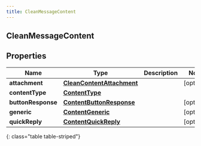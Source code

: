 ```yaml
---
title: CleanMessageContent
---
```

## CleanMessageContent


## Properties

| Name | Type | Description | Notes |
| ------------ | ------------- | ------------- | ------------- |
| **attachment** | <!----><!---->[**CleanContentAttachment**](CleanContentAttachment.html)<!----> |  |  [optional] |
| **contentType** | <!----><!---->[**ContentType**](ContentType.html)<!----> |  |  |
| **buttonResponse** | <!----><!---->[**ContentButtonResponse**](ContentButtonResponse.html)<!----> |  |  [optional] |
| **generic** | <!----><!---->[**ContentGeneric**](ContentGeneric.html)<!----> |  |  [optional] |
| **quickReply** | <!----><!---->[**ContentQuickReply**](ContentQuickReply.html)<!----> |  |  [optional] |
{: class="table table-striped"}



